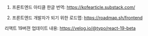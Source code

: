 1. 프론트엔드 아티클 한글 번역: https://kofearticle.substack.com/

2. 프론트엔드 개발자가 되기 위한 로드맵: https://roadmap.sh/frontend

리액트 19버젼 업데이트 내용: https://velog.io/@typo/react-19-beta
